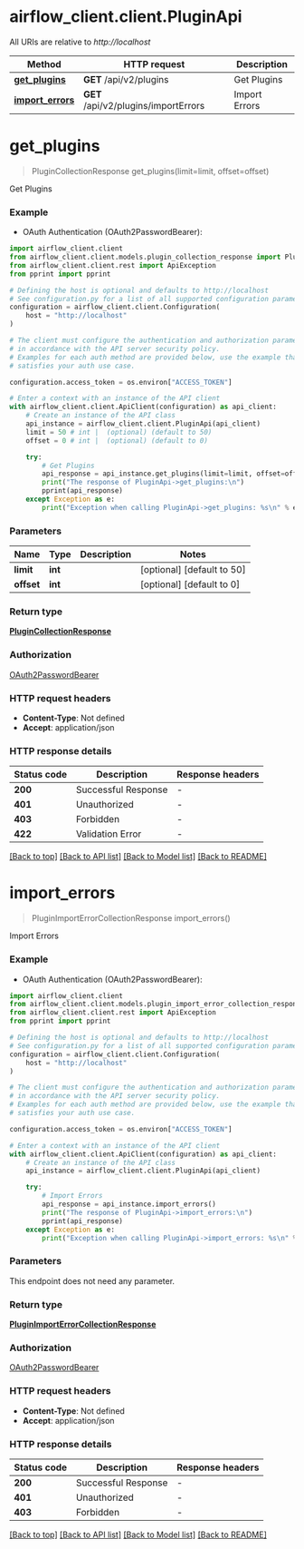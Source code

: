 # airflow_client.client.PluginApi

All URIs are relative to *http://localhost*

Method | HTTP request | Description
------------- | ------------- | -------------
[**get_plugins**](PluginApi.md#get_plugins) | **GET** /api/v2/plugins | Get Plugins
[**import_errors**](PluginApi.md#import_errors) | **GET** /api/v2/plugins/importErrors | Import Errors


# **get_plugins**
> PluginCollectionResponse get_plugins(limit=limit, offset=offset)

Get Plugins

### Example

* OAuth Authentication (OAuth2PasswordBearer):

```python
import airflow_client.client
from airflow_client.client.models.plugin_collection_response import PluginCollectionResponse
from airflow_client.client.rest import ApiException
from pprint import pprint

# Defining the host is optional and defaults to http://localhost
# See configuration.py for a list of all supported configuration parameters.
configuration = airflow_client.client.Configuration(
    host = "http://localhost"
)

# The client must configure the authentication and authorization parameters
# in accordance with the API server security policy.
# Examples for each auth method are provided below, use the example that
# satisfies your auth use case.

configuration.access_token = os.environ["ACCESS_TOKEN"]

# Enter a context with an instance of the API client
with airflow_client.client.ApiClient(configuration) as api_client:
    # Create an instance of the API class
    api_instance = airflow_client.client.PluginApi(api_client)
    limit = 50 # int |  (optional) (default to 50)
    offset = 0 # int |  (optional) (default to 0)

    try:
        # Get Plugins
        api_response = api_instance.get_plugins(limit=limit, offset=offset)
        print("The response of PluginApi->get_plugins:\n")
        pprint(api_response)
    except Exception as e:
        print("Exception when calling PluginApi->get_plugins: %s\n" % e)
```



### Parameters


Name | Type | Description  | Notes
------------- | ------------- | ------------- | -------------
 **limit** | **int**|  | [optional] [default to 50]
 **offset** | **int**|  | [optional] [default to 0]

### Return type

[**PluginCollectionResponse**](PluginCollectionResponse.md)

### Authorization

[OAuth2PasswordBearer](../README.md#OAuth2PasswordBearer)

### HTTP request headers

 - **Content-Type**: Not defined
 - **Accept**: application/json

### HTTP response details

| Status code | Description | Response headers |
|-------------|-------------|------------------|
**200** | Successful Response |  -  |
**401** | Unauthorized |  -  |
**403** | Forbidden |  -  |
**422** | Validation Error |  -  |

[[Back to top]](#) [[Back to API list]](../README.md#documentation-for-api-endpoints) [[Back to Model list]](../README.md#documentation-for-models) [[Back to README]](../README.md)

# **import_errors**
> PluginImportErrorCollectionResponse import_errors()

Import Errors

### Example

* OAuth Authentication (OAuth2PasswordBearer):

```python
import airflow_client.client
from airflow_client.client.models.plugin_import_error_collection_response import PluginImportErrorCollectionResponse
from airflow_client.client.rest import ApiException
from pprint import pprint

# Defining the host is optional and defaults to http://localhost
# See configuration.py for a list of all supported configuration parameters.
configuration = airflow_client.client.Configuration(
    host = "http://localhost"
)

# The client must configure the authentication and authorization parameters
# in accordance with the API server security policy.
# Examples for each auth method are provided below, use the example that
# satisfies your auth use case.

configuration.access_token = os.environ["ACCESS_TOKEN"]

# Enter a context with an instance of the API client
with airflow_client.client.ApiClient(configuration) as api_client:
    # Create an instance of the API class
    api_instance = airflow_client.client.PluginApi(api_client)

    try:
        # Import Errors
        api_response = api_instance.import_errors()
        print("The response of PluginApi->import_errors:\n")
        pprint(api_response)
    except Exception as e:
        print("Exception when calling PluginApi->import_errors: %s\n" % e)
```



### Parameters

This endpoint does not need any parameter.

### Return type

[**PluginImportErrorCollectionResponse**](PluginImportErrorCollectionResponse.md)

### Authorization

[OAuth2PasswordBearer](../README.md#OAuth2PasswordBearer)

### HTTP request headers

 - **Content-Type**: Not defined
 - **Accept**: application/json

### HTTP response details

| Status code | Description | Response headers |
|-------------|-------------|------------------|
**200** | Successful Response |  -  |
**401** | Unauthorized |  -  |
**403** | Forbidden |  -  |

[[Back to top]](#) [[Back to API list]](../README.md#documentation-for-api-endpoints) [[Back to Model list]](../README.md#documentation-for-models) [[Back to README]](../README.md)

